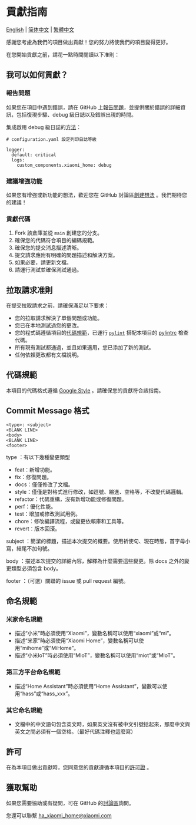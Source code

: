 # 貢獻指南

[English](../CONTRIBUTING.md) | [简体中文](./CONTRIBUTING_zh.md) | [繁體中文](./CONTRIBUTING_zh-Hant.md)

感謝您考慮為我們的項目做出貢獻！您的努力將使我們的項目變得更好。

在您開始貢獻之前，請花一點時間閱讀以下准則：

## 我可以如何貢獻？

### 報告問題

如果您在項目中遇到錯誤，請在 GitHub 上[報告問題](https://github.com/XiaoMi/ha_xiaomi_home/issues/new/)，並提供關於錯誤的詳細資訊，包括復現步驟、debug 級日誌以及錯誤出現的時間。

集成啟用 debug 級日誌的[方法](https://www.home-assistant.io/integrations/logger/#log-filters)：

```
# configuration.yaml 設定列印日誌等級

logger:
  default: critical
  logs:
    custom_components.xiaomi_home: debug
```

### 建議增強功能

如果您有增強或新功能的想法，歡迎您在 GitHub 討論區[創建想法](https://github.com/XiaoMi/ha_xiaomi_home/discussions/new?category=ideas) 。我們期待您的建議！

### 貢獻代碼

1. Fork 該倉庫並從 `main` 創建您的分支。
2. 確保您的代碼符合項目的編碼規範。
3. 確保您的提交消息描述清晰。
4. 提交請求應附有明確的問題描述和解決方案。
5. 如果必要，請更新文檔。
6. 請運行測試並確保測試通過。

## 拉取請求准則

在提交拉取請求之前，請確保滿足以下要求：

- 您的拉取請求解決了單個問題或功能。
- 您已在本地測試過您的更改。
- 您的程式碼遵循項目的[代碼規範](#代碼規範)，已運行 [`pylint`](https://github.com/google/pyink) 搭配本項目的 [pylintrc](../.pylintrc) 檢查代碼。
- 所有現有測試都通過，並且如果適用，您已添加了新的測試。
- 任何依賴更改都有文檔說明。

## 代碼規範

本項目的代碼格式遵循 [Google Style](https://google.github.io/styleguide/pyguide.html) 。請確保您的貢獻符合該指南。

## Commit Message 格式

```
<type>: <subject>
<BLANK LINE>
<body>
<BLANK LINE>
<footer>
```

type ：有以下幾種變更類型

- feat：新增功能。
- fix：修復問題。
- docs：僅僅修改了文檔。
- style：僅僅是對格式進行修改，如逗號、縮進、空格等，不改變代碼邏輯。
- refactor：代碼重構，沒有新增功能或修復問題。
- perf：優化性能。
- test：增加或修改測試用例。
- chore：修改編譯流程，或變更依賴庫和工具等。
- revert：版本回滾。

subject ：簡潔的標題，描述本次提交的概要。使用祈使句、現在時態，首字母小寫，結尾不加句號。

body ：描述本次提交的詳細內容，解釋為什麼需要這些變更。除 docs 之外的變更類型必須包含 body。

footer ：（可選）關聯的 issue 或 pull request 編號。

## 命名規範

### 米家命名規範

- 描述“小米”時必須使用“Xiaomi”，變數名稱可以使用“xiaomi”或“mi”。
- 描述“米家”時必須使用“Xiaomi Home”，變數名稱可以使用“mihome”或“MiHome”。
- 描述“小米IoT”時必須使用“MIoT”，變數名稱可以使用“miot”或“MIoT”。

### 第三方平台命名規範

- 描述“Home Assistant”時必須使用“Home Assistant”，變數可以使用“hass”或“hass_xxx”。

### 其它命名規範

- 文檔中的中文語句包含英文時，如果英文沒有被中文引號括起來，那麼中文與英文之間必須有一個空格。（最好代碼注釋也這麼寫）

## 許可

在為本項目做出貢獻時，您同意您的貢獻遵循本項目的[許可證](../LICENSE.md) 。

## 獲取幫助

如果您需要協助或有疑問，可在 GitHub 的[討論區](https://github.com/XiaoMi/ha_xiaomi_home/discussions/)詢問。

您還可以聯繫 ha_xiaomi_home@xiaomi.com
